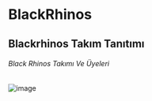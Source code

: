 # BlackRhinos
## Blackrhinos Takım Tanıtımı
###### Black Rhinos Takımı Ve Üyeleri


![image](https://user-images.githubusercontent.com/114404192/216829173-e0b02ea2-2cb8-4606-9ef8-743a6d43704a.png)
